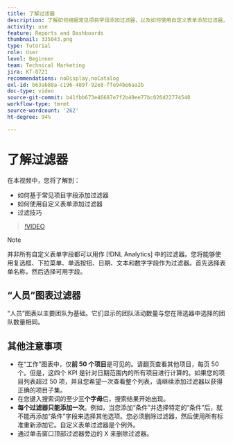 ```yaml
---
title: 了解过滤器
description: 了解如何根据常见项目字段添加过滤器，以及如何使用自定义表单添加过滤器，全部尽在 [!UICONTROL Enhanced Analytics]。
activity: use
feature: Reports and Dashboards
thumbnail: 335043.png
type: Tutorial
role: User
level: Beginner
team: Technical Marketing
jira: KT-8721
recommendations: noDisplay,noCatalog
exl-id: b63ab88a-c196-489f-92e8-ffe94be6aa2b
doc-type: video
source-git-commit: b41fbb673e46687e7f2b49ee77bc026d22774540
workflow-type: tm+mt
source-wordcount: '262'
ht-degree: 94%

---
```


# 了解过滤器

在本视频中，您将了解到：

* 如何基于常见项目字段添加过滤器
* 如何使用自定义表单添加过滤器
* 过滤技巧

>[!VIDEO](https://video.tv.adobe.com/v/335043/?quality=12&learn=on)

>[!NOTE]
>
>并非所有自定义表单字段都可以用作 [!DNL Analytics] 中的过滤器。您将能够使用复选框、下拉菜单、单选按钮、日期、文本和数字字段作为过滤器。首先选择表单名称，然后选择可用字段。

## “人员”图表过滤器

“人员”图表以主要团队为基础。它们显示的团队活动数量与您在筛选器中选择的团队数量相同。

## 其他注意事项

* 在“工作”图表中，仅&#x200B;**前 50 个项目**&#x200B;是可见的。请翻页查看其他项目，每页 50 个。但是，这四个 KPI 是针对日期范围内的所有项目进行计算的。如果您的项目列表超过 50 项，并且您希望一次查看整个列表，请继续添加过滤器以获得正确的项目子集。
* 在您键入搜索词的至少&#x200B;**三个字母**&#x200B;后，搜索结果开始出现。
* **每个过滤器只能添加一次**。例如，当您添加“条件”并选择特定的“条件”后，就不能再添加“条件”字段来选择其他选项。您必须删除过滤器，然后使用所有标准重新添加它。自定义表单过滤器是个例外。
* 通过单击窗口顶部过滤器旁边的 X 来删除过滤器。

